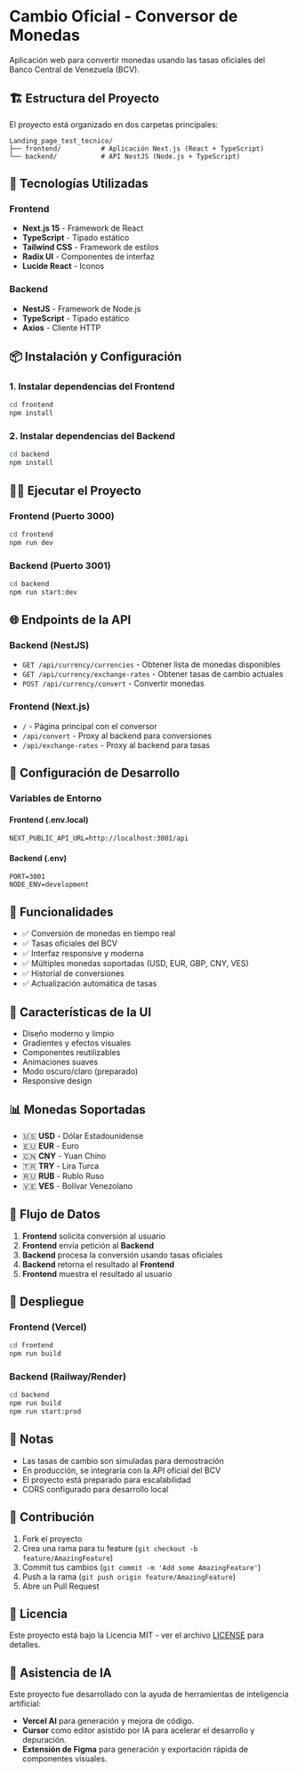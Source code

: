 # Cambio Oficial - Conversor de Monedas

Aplicación web para convertir monedas usando las tasas oficiales del Banco Central de Venezuela (BCV).

## 🏗️ Estructura del Proyecto

El proyecto está organizado en dos carpetas principales:

```
Landing_page_test_tecnico/
├── frontend/          # Aplicación Next.js (React + TypeScript)
└── backend/           # API NestJS (Node.js + TypeScript)
```

## 🚀 Tecnologías Utilizadas

### Frontend
- **Next.js 15** - Framework de React
- **TypeScript** - Tipado estático
- **Tailwind CSS** - Framework de estilos
- **Radix UI** - Componentes de interfaz
- **Lucide React** - Iconos

### Backend
- **NestJS** - Framework de Node.js
- **TypeScript** - Tipado estático
- **Axios** - Cliente HTTP

## 📦 Instalación y Configuración

### 1. Instalar dependencias del Frontend

```bash
cd frontend
npm install
```

### 2. Instalar dependencias del Backend

```bash
cd backend
npm install
```

## 🏃‍♂️ Ejecutar el Proyecto

### Frontend (Puerto 3000)

```bash
cd frontend
npm run dev
```

### Backend (Puerto 3001)

```bash
cd backend
npm run start:dev
```

## 🌐 Endpoints de la API

### Backend (NestJS)

- `GET /api/currency/currencies` - Obtener lista de monedas disponibles
- `GET /api/currency/exchange-rates` - Obtener tasas de cambio actuales
- `POST /api/currency/convert` - Convertir monedas

### Frontend (Next.js)

- `/` - Página principal con el conversor
- `/api/convert` - Proxy al backend para conversiones
- `/api/exchange-rates` - Proxy al backend para tasas

## 🔧 Configuración de Desarrollo

### Variables de Entorno

#### Frontend (.env.local)
```env
NEXT_PUBLIC_API_URL=http://localhost:3001/api
```

#### Backend (.env)
```env
PORT=3001
NODE_ENV=development
```

## 📱 Funcionalidades

- ✅ Conversión de monedas en tiempo real
- ✅ Tasas oficiales del BCV
- ✅ Interfaz responsive y moderna
- ✅ Múltiples monedas soportadas (USD, EUR, GBP, CNY, VES)
- ✅ Historial de conversiones
- ✅ Actualización automática de tasas

## 🎨 Características de la UI

- Diseño moderno y limpio
- Gradientes y efectos visuales
- Componentes reutilizables
- Animaciones suaves
- Modo oscuro/claro (preparado)
- Responsive design

## 📊 Monedas Soportadas

- 🇺🇸 **USD** - Dólar Estadounidense
- 🇪🇺 **EUR** - Euro
- 🇨🇳 **CNY** - Yuan Chino
- 🇹🇷 **TRY** - Lira Turca
- 🇷🇺 **RUB** - Rublo Ruso
- 🇻🇪 **VES** - Bolívar Venezolano

## 🔄 Flujo de Datos

1. **Frontend** solicita conversión al usuario
2. **Frontend** envía petición al **Backend**
3. **Backend** procesa la conversión usando tasas oficiales
4. **Backend** retorna el resultado al **Frontend**
5. **Frontend** muestra el resultado al usuario

## 🚀 Despliegue

### Frontend (Vercel)
```bash
cd frontend
npm run build
```

### Backend (Railway/Render)
```bash
cd backend
npm run build
npm run start:prod
```

## 📝 Notas

- Las tasas de cambio son simuladas para demostración
- En producción, se integraría con la API oficial del BCV
- El proyecto está preparado para escalabilidad
- CORS configurado para desarrollo local

## 🤝 Contribución

1. Fork el proyecto
2. Crea una rama para tu feature (`git checkout -b feature/AmazingFeature`)
3. Commit tus cambios (`git commit -m 'Add some AmazingFeature'`)
4. Push a la rama (`git push origin feature/AmazingFeature`)
5. Abre un Pull Request

## 📄 Licencia

Este proyecto está bajo la Licencia MIT - ver el archivo [LICENSE](LICENSE) para detalles.

## 🤖 Asistencia de IA

Este proyecto fue desarrollado con la ayuda de herramientas de inteligencia artificial:
- **Vercel AI** para generación y mejora de código.
- **Cursor** como editor asistido por IA para acelerar el desarrollo y depuración.
- **Extensión de Figma** para generación y exportación rápida de componentes visuales.
